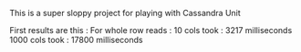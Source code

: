 This is a super sloppy project for playing with Cassandra Unit

First results are this :
For whole row reads : 
10 cols took : 3217 milliseconds
1000 cols took : 17800 milliseconds

